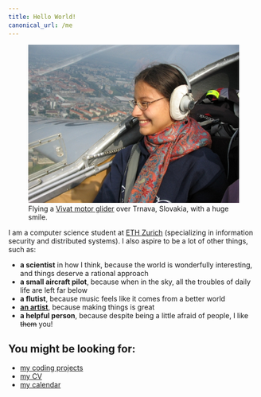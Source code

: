 ```yaml
---
title: Hello World!
canonical_url: /me
---
```


<figure class="figure float-right ml-3">
  <img src="pilot.jpg" class="figure-img img-fluid rounded" alt="Flying a Vivat motor glider over Trnava, Slovakia, with a huge smile.">
  <figcaption class="figure-caption text-right">Flying a <a href="http://www.airplane-pictures.net/type.php?p=739">Vivat motor glider</a> over Trnava, Slovakia, with a huge smile.</figcaption>
</figure>

I am a computer science student at [ETH Zurich](https://www.ethz.ch/) (specializing in information security and distributed systems). I also aspire to be a lot of other things, such as:

- **a scientist** in how I think, because the world is wonderfully interesting, and things deserve a rational approach
- **a small aircraft pilot**, because when in the sky, all the troubles of daily life are left far below
- **a flutist**, because music feels like it comes from a better world
- **[an artist](/making)**, because making things is great
- **a helpful person**, because despite being a little afraid of people, I like <strike>them</strike> you!

You might be looking for:
------------------------

- [my coding projects](/coding)
- [my CV](/cv)
- [my calendar](/busy)
